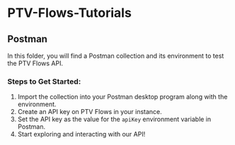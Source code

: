 # PTV-Flows-Tutorials

## Postman

In this folder, you will find a Postman collection and its environment to test the PTV Flows API.

### Steps to Get Started:

1. Import the collection into your Postman desktop program along with the environment.
2. Create an API key on PTV Flows in your instance.
3. Set the API key as the value for the `apiKey` environment variable in Postman.
4. Start exploring and interacting with our API!
